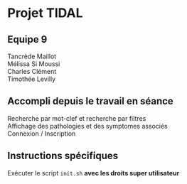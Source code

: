 # Projet TIDAL

## Equipe 9
Tancrède Maillot<br/>
Mélissa Si Moussi<br/>
Charles Clément<br/>
Timothée Levilly<br/>

## Accompli depuis le travail en séance
Recherche par mot-clef et recherche par filtres<br/>
Affichage des pathologies et des symptomes associés<br/>
Connexion / Inscription<br/>

## Instructions spécifiques
Exécuter le script `init.sh` **avec les droits super utilisateur**<br/>

